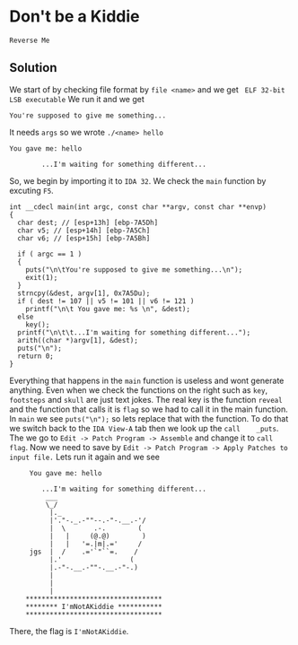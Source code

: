 # Don't be a Kiddie

`Reverse Me`

## Solution

We start of by checking file format by `file <name>` and we get ` ELF 32-bit LSB executable`
We run it and we get 
```
You're supposed to give me something...
```
It needs `args` so we wrote `./<name> hello`
```
You gave me: hello 

		...I'm waiting for something different...
```

So, we begin by importing it to `IDA 32`. We check the `main` function by excuting `F5`.
```
int __cdecl main(int argc, const char **argv, const char **envp)
{
  char dest; // [esp+13h] [ebp-7A5Dh]
  char v5; // [esp+14h] [ebp-7A5Ch]
  char v6; // [esp+15h] [ebp-7A5Bh]

  if ( argc == 1 )
  {
    puts("\n\tYou're supposed to give me something...\n");
    exit(1);
  }
  strncpy(&dest, argv[1], 0x7A5Du);
  if ( dest != 107 || v5 != 101 || v6 != 121 )
    printf("\n\t You gave me: %s \n", &dest);
  else
    key();
  printf("\n\t\t...I'm waiting for something different...");
  arith((char *)argv[1], &dest);
  puts("\n");
  return 0;
}
```
Everything that happens in the `main` function is useless and wont generate anything. 
Even when we check the functions on the right such as `key`, `footsteps` and `skull` are just text jokes.
The real key is the function `reveal` and the function that calls it is `flag` so we had to call it in the main function.
In `main` we see `puts("\n");` so lets replace that with the function.
To do that we switch back to the `IDA View-A` tab then we look up the `call    _puts`.
The we go to `Edit -> Patch Program -> Assemble` and change it to `call    flag`.
Now we need to save by `Edit -> Patch Program -> Apply Patches to input file.`
Lets run it again and we see
```
	 You gave me: hello 

		...I'm waiting for something different...
	     ___                             
	     \_/                             
	      |._                            
	      |'."-._.-""--.-"-.__.-'/       
	      |  \       .-.        (        
	      |   |     (@.@)        )       
	      |   |   '=.|m|.='     /        
	 jgs  |  /    .='`"``=.    /         
	      |.'                 (          
	      |.-"-.__.-""-.__.-"-.)         
	      |                              
	      |                              
	      |                              
	**********************************
	******** I'mNotAKiddie ***********
	**********************************
```

There, the flag is `I'mNotAKiddie`.
